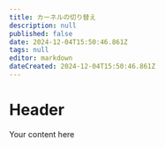 ```yaml
---
title: カーネルの切り替え
description: null
published: false
date: 2024-12-04T15:50:46.861Z
tags: null
editor: markdown
dateCreated: 2024-12-04T15:50:46.861Z
---
```


# Header

Your content here
